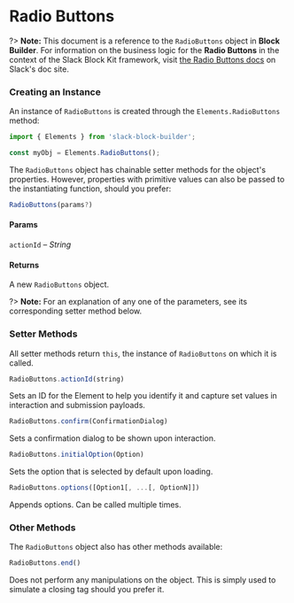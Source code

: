 # Radio Buttons

?> **Note:** This document is a reference to the `RadioButtons` object in **Block Builder**. For information on the business logic for the **Radio Buttons** in the context of the Slack Block Kit framework, visit [the Radio Buttons docs](https:&#x2F;&#x2F;api.slack.com&#x2F;reference&#x2F;block-kit&#x2F;block-elements#radio) on Slack's doc site.

### Creating an Instance 

An instance of `RadioButtons` is created through the `Elements.RadioButtons` method:

```javascript
import { Elements } from 'slack-block-builder';

const myObj = Elements.RadioButtons();
```


The `RadioButtons` object has chainable setter methods for the object's properties. However, properties with primitive values can also be passed to the instantiating function, should you prefer:

```javascript
RadioButtons(params?)
```

#### Params

`actionId` – *String*

#### Returns

A new `RadioButtons` object.

?> **Note:** For an explanation of any one of the parameters, see its corresponding setter method below.

### Setter Methods

All setter methods return `this`, the instance of `RadioButtons` on which it is called.

```javascript
RadioButtons.actionId(string)
```

Sets an ID for the Element to help you identify it and capture set values in interaction and submission payloads.
```javascript
RadioButtons.confirm(ConfirmationDialog)
```

Sets a confirmation dialog to be shown upon interaction.
```javascript
RadioButtons.initialOption(Option)
```

Sets the option that is selected by default upon loading.
```javascript
RadioButtons.options([Option1[, ...[, OptionN]])
```

Appends options. Can be called multiple times.


### Other Methods

The `RadioButtons` object also has other methods available:

```javascript
RadioButtons.end()
```

Does not perform any manipulations on the object. This is simply used to simulate a closing tag should you prefer it.

